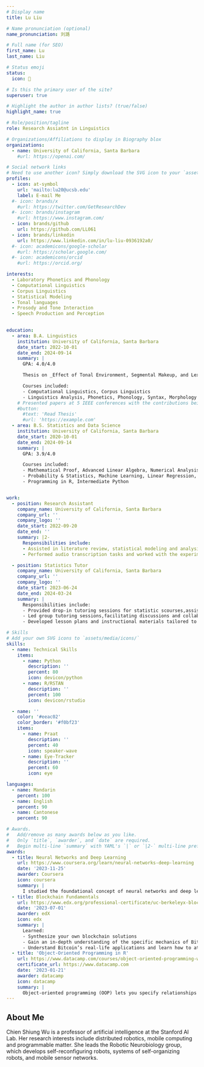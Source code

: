 ```yaml
---
# Display name
title: Lu Liu

# Name pronunciation (optional)
name_pronunciation: 刘潞

# Full name (for SEO)
first_name: Lu
last_name: Liu

# Status emoji
status:
  icon: 🎃

# Is this the primary user of the site?
superuser: true

# Highlight the author in author lists? (true/false)
highlight_name: true

# Role/position/tagline
role: Research Assiatnt in Linguistics 

# Organizations/Affiliations to display in Biography blox
organizations:
  - name: University of California, Santa Barbara
    #url: https://openai.com/

# Social network links
# Need to use another icon? Simply download the SVG icon to your `assets/media/icons/` folder.
profiles:
  - icon: at-symbol
    url: 'mailto:lu20@ucsb.edu'
    label: E-mail Me
  #- icon: brands/x
    #url: https://twitter.com/GetResearchDev
  #- icon: brands/instagram
    #url: https://www.instagram.com/
  - icon: brands/github
    url: https://github.com/LL061
  - icon: brands/linkedin
    url: https://www.linkedin.com/in/lu-liu-0936192a0/
  #- icon: academicons/google-scholar
    #url: https://scholar.google.com/
  #- icon: academicons/orcid
    #url: https://orcid.org/

interests:
  - Laboratory Phonetics and Phonology
  - Computational Linguistics
  - Corpus Linguistics 
  - Statistical Modeling
  - Tonal languages
  - Prosody and Tone Interaction
  - Speech Production and Perception
  

education:
  - area: B.A. Linguistics
    institution: University of California, Santa Barbara
    date_start: 2022-10-01
    date_end: 2024-09-14
    summary: |
      GPA: 4.0/4.0

      Thesis on _Effect of Tonal Environment, Segmental Makeup, and Lexical Frequency on Tonal Coarticulation in Cantonese_. Supervised by Prof Matthew Gordon and Prof Stefan Th. Gries. 

      Courses included:
      - Computational Linguistics, Corpus Linguistics
      - Linguistics Analysis, Phonetics, Phonology, Syntax, Morphology
    # Presented papers at 5 IEEE conferences with the contributions being published in 2 Springer journals.
    #button:
      #text: 'Read Thesis'
      #url: 'https://example.com'
  - area: B.S. Statistics and Data Science 
    institution: University of California, Santa Barbara
    date_start: 2020-10-01
    date_end: 2024-09-14
    summary: |
      GPA: 3.9/4.0

      Courses included:
      - Mathematical Proof, Advanced Linear Algebra, Numerical Analysis
      - Probability & Statistics, Machine Learning, Linear Regression, Stochastic Process, Time Series
      - Programming in R, Intermediate Python


work:
  - position: Research Assistant
    company_name: University of California, Santa Barbara
    company_url: ''
    company_logo: ''
    date_start: 2022-09-20
    date_end: ''
    summary: |2-
      Responsibilities include:
      - Assisted in literature review, statistical modeling and analysis for various projects
      - Performed audio transcription tasks and worked with the experimental participants if needed

  - position: Statistics Tutor
    company_name: University of California, Santa Barbara
    company_url: ''
    company_logo: ''
    date_start: 2023-06-24
    date_end: 2024-03-24
    summary: |
      Responsibilities include:
      - Provided drop-in tutoring sessions for statistic scourses,assisting students with understanding and applying statistical concepts.
      - Led group tutoring sessions,facilitating discussions and collaborative learning among students.
      - Developed lesson plans and instructional materials tailored to individual student needs.

# Skills
# Add your own SVG icons to `assets/media/icons/`
skills:
  - name: Technical Skills
    items:
      - name: Python
        description: ''
        percent: 80
        icon: devicon/python
      - name: R/RSTAN
        description: ''
        percent: 100
        icon: devicon/rstudio

  - name: ''
    color: '#eeac02'
    color_border: '#f0bf23'
    items:
      - name: Praat
        description: ''
        percent: 40
        icon: speaker-wave
      - name: Eye-Tracker
        description: ''
        percent: 60
        icon: eye

languages:
  - name: Mandarin
    percent: 100
  - name: English
    percent: 90
  - name: Cantonese
    percent: 90

# Awards.
#   Add/remove as many awards below as you like.
#   Only `title`, `awarder`, and `date` are required.
#   Begin multi-line `summary` with YAML's `|` or `|2-` multi-line prefix and indent 2 spaces below.
awards:
  - title: Neural Networks and Deep Learning
    url: https://www.coursera.org/learn/neural-networks-deep-learning
    date: '2023-11-25'
    awarder: Coursera
    icon: coursera
    summary: |
      I studied the foundational concept of neural networks and deep learning. By the end, I was familiar with the significant technological trends driving the rise of deep learning; build, train, and apply fully connected deep neural networks; implement efficient (vectorized) neural networks; identify key parameters in a neural network’s architecture; and apply deep learning to your own applications.
  - title: Blockchain Fundamentals
    url: https://www.edx.org/professional-certificate/uc-berkeleyx-blockchain-fundamentals
    date: '2023-07-01'
    awarder: edX
    icon: edx
    summary: |
      Learned:
      - Synthesize your own blockchain solutions
      - Gain an in-depth understanding of the specific mechanics of Bitcoin
      - Understand Bitcoin’s real-life applications and learn how to attack and destroy Bitcoin, Ethereum, smart contracts and Dapps, and alternatives to Bitcoin’s Proof-of-Work consensus algorithm
  - title: 'Object-Oriented Programming in R'
    url: https://www.datacamp.com/courses/object-oriented-programming-with-s3-and-r6-in-r
    certificate_url: https://www.datacamp.com
    date: '2023-01-21'
    awarder: datacamp
    icon: datacamp
    summary: |
      Object-oriented programming (OOP) lets you specify relationships between functions and the objects that they can act on, helping you manage complexity in your code. This is an intermediate level course, providing an introduction to OOP, using the S3 and R6 systems. S3 is a great day-to-day R programming tool that simplifies some of the functions that you write. R6 is especially useful for industry-specific analyses, working with web APIs, and building GUIs.
---
```


## About Me

Chien Shiung Wu is a professor of artificial intelligence at the Stanford AI Lab. Her research interests include distributed robotics, mobile computing and programmable matter. She leads the Robotic Neurobiology group, which develops self-reconfiguring robots, systems of self-organizing robots, and mobile sensor networks.

